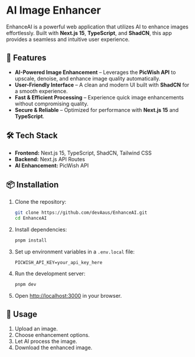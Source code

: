 # AI Image Enhancer

EnhanceAI is a powerful web application that utilizes AI to enhance images effortlessly. Built with **Next.js 15**, **TypeScript**, and **ShadCN**, this app provides a seamless and intuitive user experience.

## 🚀 Features

- **AI-Powered Image Enhancement** – Leverages the **PicWish API** to upscale, denoise, and enhance image quality automatically.
- **User-Friendly Interface** – A clean and modern UI built with **ShadCN** for a smooth experience.
- **Fast & Efficient Processing** – Experience quick image enhancements without compromising quality.
- **Secure & Reliable** – Optimized for performance with **Next.js 15** and **TypeScript**.

## 🛠️ Tech Stack

- **Frontend:** Next.js 15, TypeScript, ShadCN, Tailwind CSS
- **Backend:** Next.js API Routes
- **AI Enhancement:** PicWish API

## 📦 Installation

1. Clone the repository:
   ```sh
   git clone https://github.com/devAaus/EnhanceAI.git
   cd EnhanceAI
   ```
2. Install dependencies:
   ```sh
   pnpm install
   ```
3. Set up environment variables in a `.env.local` file:
   ```env
   PICWISH_API_KEY=your_api_key_here
   ```
4. Run the development server:
   ```sh
   pnpm dev
   ```
5. Open [http://localhost:3000](http://localhost:3000) in your browser.

## 🎨 Usage

1. Upload an image.
2. Choose enhancement options.
3. Let AI process the image.
4. Download the enhanced image.
